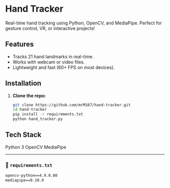 # **Hand Tracker**  
Real-time hand tracking using Python, OpenCV, and MediaPipe. Perfect for gesture control, VR, or interactive projects!  



## **Features**  
- Tracks 21 hand landmarks in real-time.  
- Works with webcam or video files.  
- Lightweight and fast (60+ FPS on most devices).  

## **Installation**  
1. **Clone the repo:**  
   ```bash
   git clone https://github.com/mrM167/hand-tracker.git
   cd hand-tracker
   pip install -r requirements.txt
   python hand_tracker.py
## Tech Stack
Python 3
OpenCV
MediaPipe

---

### 📜 **`requirements.txt`**  
```txt
opencv-python==4.9.0.80
mediapipe==0.10.9
